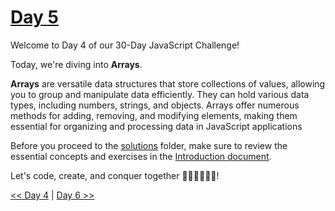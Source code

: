 # [Day 5](https://github.com/Muhtoyyib/30-DAY-JAVASCRIPT/blob/main/Day4/day4.md)

Welcome to Day 4 of our 30-Day JavaScript Challenge! 

Today, we're diving into **Arrays**.

**Arrays** are versatile data structures that store collections of values, allowing you to group and manipulate data efficiently. They can hold various data types, including numbers, strings, and objects. Arrays offer numerous methods for adding, removing, and modifying elements, making them essential for organizing and processing data in JavaScript applications

Before you proceed to the [solutions](solutions-day5/) folder, make sure to review the essential concepts and exercises in the <a href="https://github.com/Asabeneh/30-Days-Of-JavaScript/blob/master/05_Day_Arrays/05_day_arrays.md" target="_blank"> Introduction document</a>.

Let's code, create, and conquer together 👨🏻‍💻🚀💪🏻!

[<< Day 4](https://github.com/Muhtoyyib/30-DAY-JAVASCRIPT/blob/main/Day4/day4.md) | [Day 6 >>](https://github.com/Muhtoyyib/30-DAY-JAVASCRIPT/blob/main/Day6/day6.md)